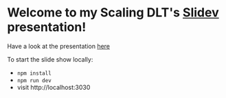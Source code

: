 # Welcome to my Scaling DLT's [Slidev](https://github.com/slidevjs/slidev) presentation!

Have a look at the presentation [here](https://calwritescode.github.io/scaling-dlts-2022/)

To start the slide show locally:

- `npm install`
- `npm run dev`
- visit http://localhost:3030
